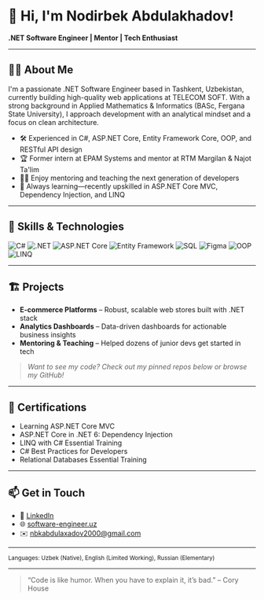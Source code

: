# 👋 Hi, I'm Nodirbek Abdulakhadov!

**.NET Software Engineer | Mentor | Tech Enthusiast**

---

## 👨‍💻 About Me

I'm a passionate .NET Software Engineer based in Tashkent, Uzbekistan, currently building high-quality web applications at TELECOM SOFT. With a strong background in Applied Mathematics & Informatics (BASc, Fergana State University), I approach development with an analytical mindset and a focus on clean architecture.

- 🛠️ Experienced in C#, ASP.NET Core, Entity Framework Core, OOP, and RESTful API design
- 🏆 Former intern at EPAM Systems and mentor at RTM Margilan & Najot Ta'lim
- 👨‍🏫 Enjoy mentoring and teaching the next generation of developers
- 🌱 Always learning—recently upskilled in ASP.NET Core MVC, Dependency Injection, and LINQ

---

## 🚀 Skills & Technologies

![C#](https://img.shields.io/badge/-C%23-239120?style=flat-square&logo=c-sharp&logoColor=white)
![.NET](https://img.shields.io/badge/-.NET-512BD4?style=flat-square&logo=dotnet&logoColor=white)
![ASP.NET Core](https://img.shields.io/badge/-ASP.NET_Core-512BD4?style=flat-square)
![Entity Framework](https://img.shields.io/badge/-Entity_Framework-68217A?style=flat-square)
![SQL](https://img.shields.io/badge/-SQL-4479A1?style=flat-square&logo=postgresql&logoColor=white)
![Figma](https://img.shields.io/badge/-Figma-F24E1E?style=flat-square&logo=figma&logoColor=white)
![OOP](https://img.shields.io/badge/-OOP-000?style=flat-square)
![LINQ](https://img.shields.io/badge/-LINQ-800080?style=flat-square)

---

## 🏗️ Projects

- **E-commerce Platforms** – Robust, scalable web stores built with .NET stack
- **Analytics Dashboards** – Data-driven dashboards for actionable business insights
- **Mentoring & Teaching** – Helped dozens of junior devs get started in tech

> _Want to see my code? Check out my pinned repos below or browse my GitHub!_

---

## 📜 Certifications

- Learning ASP.NET Core MVC
- ASP.NET Core in .NET 6: Dependency Injection
- LINQ with C# Essential Training
- C# Best Practices for Developers
- Relational Databases Essential Training

---

## 📫 Get in Touch

- 💼 [LinkedIn](https://www.linkedin.com/in/nbkabdulakhadov)
- 🌐 [software-engineer.uz](https://software-engineer.uz)
- ✉️ nbkabdulaxadov2000@gmail.com

---

<sub>Languages: Uzbek (Native), English (Limited Working), Russian (Elementary)</sub>

---

> “Code is like humor. When you have to explain it, it’s bad.” – Cory House

